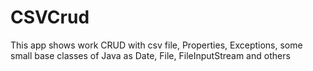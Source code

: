 CSVCrud
===
This app shows work CRUD with csv file, Properties, Exceptions, some small base classes of Java as Date, File, FileInputStream  and others